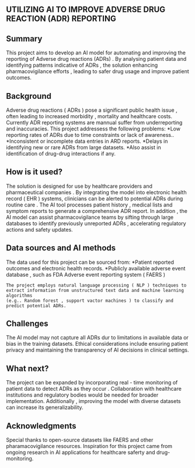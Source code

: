  UTILIZING AI TO IMPROVE ADVERSE DRUG REACTION (ADR) REPORTING
-
## Summary

This project aims to develop an AI model for automating and improving the reporting of Adverse drug reactions (ADRs) . By analysing patient data and identifying patterns indicative 
of ADRs , the solution enhancing pharmacovigilance efforts , leading to safer drug usage and improve patient outcomes.


## Background

Adverse drug reactions ( ADRs ) pose a significant public health issue , often leading to increased morbidity , mortality and healthcare costs.
Currently ADR reporting systems are mannual suffer from underreporting and inaccuracies. This project addressess the following problems:
*Low reporting rates of ADRs due to time constraints or lack of awareness..
*Inconsistent or incomplete data entries in ARD reports.
*Delays in identifying new or rare ADRs from large datasets.
*Also assist in identification of drug-drug interactions if any.


## How is it used?

The solution is designed for use by healthcare providers and pharmaceutical companies . By integrating the model into electronic health record ( EHR ) systems,
clinicians can be alerted to potential ADRs during routine care . The AI tool processes patient history , medical lists and symptom reports to generate a comprehensive ADR
report.
  In addition , the AI model can assist pharmacovigilance teams by sifting through large databases to identify previously unreported ADRs , accelerating
  regulatory actions and safety updates.


## Data sources and AI methods

The data used for this project can be sourced from:
*Patient reported outcomes and electronic health records.
*Publicly available adverse event database , such as FDA Adverse event reporting system ( FAERS )

    The project employs natural language processing ( NLP ) techniques to extract information from unstructured text data and machine learning algorithms
    (e.g.. Random forest , support vactor machines ) to classify and predict potential ADRs.


## Challenges

The AI model may not capture all ADRs dur to limitations in available data or bias in the training datasets. Ethical considerations include ensuring patient privacy and maintaining the transparency
 of AI decisions in clinical settings.


## What next?

The project can be expanded by incorporating real - time monitoring of patient data to detect ADRs as they occur . Collaboration with healthcare institutions and regulatory bodies would be needed
for broader implementation. Additionally , improving the model with diverse datasets can increase its generalizability.


## Acknowledgments

Special thanks to open-source datasets like FAERS and other pharamacovigilance resources. Inspiration for this project came from ongoing research in AI applications for healthcare saferty
and drug-monitoring.
